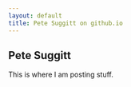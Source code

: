 ```yaml
---
layout: default
title: Pete Suggitt on github.io
---
```


## Pete Suggitt

This is where I am posting stuff.